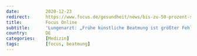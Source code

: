 ```yaml
---
date:          2020-12-23
redirect:      https://www.focus.de/gesundheit/news/bis-zu-50-prozent-sterben-daran-lungenarzt-fruehe-kuenstliche-beatmung-ist-groesster-fehler-im-kampf-gegen-corona_id_12787476.html
title:         Focus Online
subtitle:      'Lungenarzt: „Frühe künstliche Beatmung ist größter Fehler im Kampf gegen Corona“'
country:       DE
categories:    [Medizin]
tags:          [focus, beatmung]
---
```

